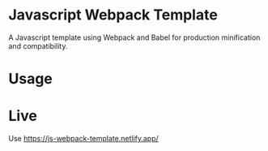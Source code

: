 # Javascript Webpack Template

A Javascript template using Webpack and Babel for production minification and compatibility.

# Usage


# Live

Use https://js-webpack-template.netlify.app/